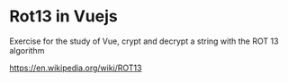 # Rot13 in Vuejs
Exercise for the study of Vue, crypt and decrypt a string with the ROT 13 algorithm

https://en.wikipedia.org/wiki/ROT13
